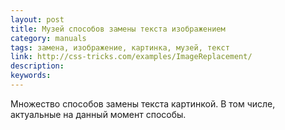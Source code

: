 ```yaml
---
layout: post
title: Музей способов замены текста изображением
category: manuals
tags: замена, изображение, картинка, музей, текст
link: http://css-tricks.com/examples/ImageReplacement/
description:
keywords:
---
```


<p>Множество способов замены текста картинкой. В том числе, актуальные на данный момент способы.</p>
